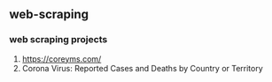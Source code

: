 ## web-scraping
### web scraping projects
1. https://coreyms.com/
2. Corona Virus: Reported Cases and Deaths by Country or Territory
